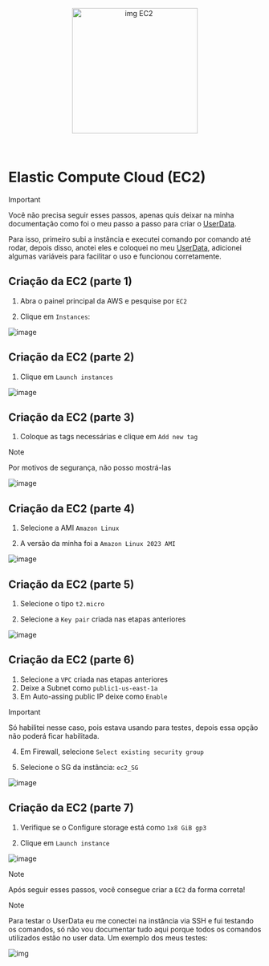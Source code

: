 <p align="center">
  <img src="https://github.com/user-attachments/assets/7e751cd6-6f0b-4b9e-b0e6-4e9c99007643" alt="img EC2" width="250">
</p>
<br>

# Elastic Compute Cloud (EC2)

> [!IMPORTANT]
> Você não precisa seguir esses passos, apenas quis deixar na minha documentação como foi o meu passo a passo para criar o [UserData](https://github.com/andrrade/Project2-CompassUOL-DevSecOps/blob/main/00-Arquivos-do-Projeto/user_data.sh).
>
> Para isso, primeiro subi a instância e executei comando por comando até rodar, depois disso, anotei eles e coloquei no meu [UserData](https://github.com/andrrade/Project2-CompassUOL-DevSecOps/blob/main/00-Arquivos-do-Projeto/user_data.sh), adicionei algumas variáveis para facilitar o uso e funcionou corretamente.

## Criação da EC2 (parte 1)

1. Abra o painel principal da AWS e pesquise por `EC2`

2. Clique em `Instances`:

![image](https://github.com/user-attachments/assets/57cf53dd-ba41-405b-8cb1-02ed0d9ff973)

## Criação da EC2 (parte 2)

1. Clique em `Launch instances`

![image](https://github.com/user-attachments/assets/a8f42042-9f2c-451b-a376-07ff17a43cca)

## Criação da EC2 (parte 3)

1. Coloque as tags necessárias e clique em `Add new tag`

> [!NOTE]
> Por motivos de segurança, não posso mostrá-las

![image](https://github.com/user-attachments/assets/e58acf24-7006-4ed4-a727-7e3216ceff9c)

## Criação da EC2 (parte 4)

1. Selecione a AMI `Amazon Linux`

2. A versão da minha foi a `Amazon Linux 2023 AMI`

![image](https://github.com/user-attachments/assets/aba0a4b7-8a89-4323-ae28-77dbf699da30)

## Criação da EC2 (parte 5)

1. Selecione o tipo `t2.micro`

2. Selecione a `Key pair` criada nas etapas anteriores

![image](https://github.com/user-attachments/assets/c65b014b-1032-4a5c-a991-e4eaabd5db76)

## Criação da EC2 (parte 6)

1. Selecione a `VPC` criada nas etapas anteriores
2. Deixe a Subnet como `public1-us-east-1a`
3. Em Auto-assing public IP deixe como `Enable`

> [!IMPORTANT]
> Só habilitei nesse caso, pois estava usando para testes, depois essa opção não poderá ficar habilitada.

4. Em Firewall, selecione `Select existing security group`

5. Selecione o SG da instância: `ec2_SG`

![image](https://github.com/user-attachments/assets/1465ae73-1e6d-49ff-b54c-89a413115f84)

## Criação da EC2 (parte 7)

1. Verifique se o Configure storage está como `1x8 GiB gp3`

2. Clique em `Launch instance`

![image](https://github.com/user-attachments/assets/12706495-e7c8-4497-bcc2-29c82e3543b6)

> [!NOTE]
> Após seguir esses passos, você consegue criar a `EC2` da forma correta!

> [!NOTE]
> Para testar o UserData eu me conectei na instância via SSH e fui testando os comandos,
só não vou documentar tudo aqui porque todos os comandos utilizados estão no user data.
> Um exemplo dos meus testes:

![img](https://github.com/user-attachments/assets/da5dc2fa-ae7c-437b-a9a5-d705ecda1e50)
